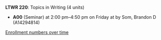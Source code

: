 **LTWR 220**: Topics in Writing (4 units)

- **A00** (Seminar) at 2:00 pm–4:50 pm on Friday at   by Som, Brandon D (A14294814)

[Enrollment numbers over time](./LTWR220.tsv)
